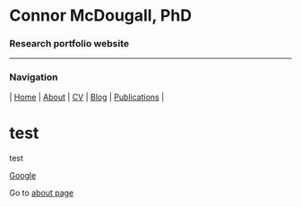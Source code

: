 # Connor McDougall, PhD
### Research portfolio website

___

### Navigation 
| [Home](README.md) | [About](about.md) | [CV](cv.md) | [Blog](blog.md) | [Publications](publications.md) |


# test
test


[Google](https://google.com) 

Go to [about page](about.md)
